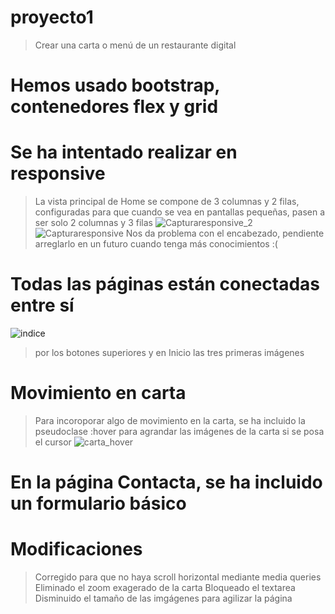 # proyecto1
>Crear una carta o menú de un restaurante digital
# Hemos usado bootstrap, contenedores flex y grid
# Se ha intentado realizar en responsive
>La vista principal de Home se compone de 3 columnas y 2 filas, configuradas para que cuando se vea en pantallas pequeñas, pasen a ser solo 2 columnas y 3 filas
![Capturaresponsive_2](https://github.com/AngelaEjarque/proyecto1/assets/147879332/4ebdf072-99e8-4574-9c86-f3a73f029856)
![Capturaresponsive](https://github.com/AngelaEjarque/proyecto1/assets/147879332/45b49c59-f725-4e85-99d9-d8aed4ac5f51)
>Nos da problema con el encabezado, pendiente arreglarlo en un futuro cuando tenga más conocimientos :(
# Todas las páginas están conectadas entre sí 
![indice](https://github.com/AngelaEjarque/proyecto1/assets/147879332/32cf25bd-c14f-4d82-8ec9-fad9ea64860d)
>por los botones superiores y en Inicio las tres primeras imágenes
# Movimiento en carta
>Para incoroporar algo de movimiento en la carta, se ha incluido la pseudoclase :hover para agrandar las imágenes de la carta si se posa el cursor
![carta_hover](https://github.com/AngelaEjarque/proyecto1/assets/147879332/2d77e26c-55f4-4ace-95e6-0a7fe316de09)
# En la página Contacta, se ha incluido un formulario básico
# Modificaciones
>Corregido para que no haya scroll horizontal mediante media queries
>Eliminado el zoom exagerado de la carta
>Bloqueado el textarea
>Disminuido el tamaño de las imgágenes para agilizar la página
